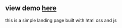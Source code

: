 ## view demo [here](https://bankistLandingPage.netlify.app/menu)

this is a simple landing page built with html css and js
